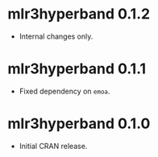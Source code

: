 # mlr3hyperband 0.1.2

* Internal changes only.

# mlr3hyperband 0.1.1

* Fixed dependency on `emoa`.

# mlr3hyperband 0.1.0

* Initial CRAN release.
